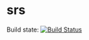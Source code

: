 # srs
Build state: [![Build Status](https://travis-ci.org/imscaradh/srs.svg)](https://travis-ci.org/imscaradh/srs)
